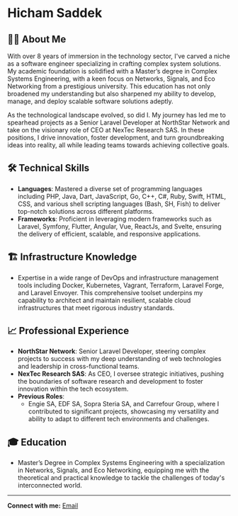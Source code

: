 # Hicham Saddek

## 👨‍💻 About Me

With over 8 years of immersion in the technology sector, I've carved a niche as a software engineer specializing in crafting complex system solutions. My academic foundation is solidified with a Master’s degree in Complex Systems Engineering, with a keen focus on Networks, Signals, and Eco Networking from a prestigious university. This education has not only broadened my understanding but also sharpened my ability to develop, manage, and deploy scalable software solutions adeptly.

As the technological landscape evolved, so did I. My journey has led me to spearhead projects as a Senior Laravel Developer at NorthStar Network and take on the visionary role of CEO at NexTec Research SAS. In these positions, I drive innovation, foster development, and turn groundbreaking ideas into reality, all while leading teams towards achieving collective goals.

## 🛠 Technical Skills

- **Languages**: Mastered a diverse set of programming languages including PHP, Java, Dart, JavaScript, Go, C++, C#, Ruby, Swift, HTML, CSS, and various shell scripting languages (Bash, SH, Fish) to deliver top-notch solutions across different platforms.
- **Frameworks**: Proficient in leveraging modern frameworks such as Laravel, Symfony, Flutter, Angular, Vue, ReactJs, and Svelte, ensuring the delivery of efficient, scalable, and responsive applications.

## 🏗 Infrastructure Knowledge

- Expertise in a wide range of DevOps and infrastructure management tools including Docker, Kubernetes, Vagrant, Terraform, Laravel Forge, and Laravel Envoyer. This comprehensive toolset underpins my capability to architect and maintain resilient, scalable cloud infrastructures that meet rigorous industry standards.

## 📈 Professional Experience

- **NorthStar Network**: Senior Laravel Developer, steering complex projects to success with my deep understanding of web technologies and leadership in cross-functional teams.
- **NexTec Research SAS**: As CEO, I oversee strategic initiatives, pushing the boundaries of software research and development to foster innovation within the tech ecosystem.
- **Previous Roles**:
  - Engie SA, EDF SA, Sopra Steria SA, and Carrefour Group, where I contributed to significant projects, showcasing my versatility and ability to adapt to different tech environments and challenges.

## 🎓 Education

- Master’s Degree in Complex Systems Engineering with a specialization in Networks, Signals, and Eco Networking, equipping me with the theoretical and practical knowledge to tackle the challenges of today's interconnected world.

---

**Connect with me:** [Email](mailto:hicham.saddek@nextec-research.com)